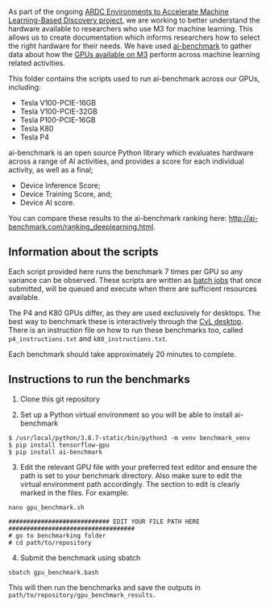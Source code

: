 As part of the ongoing 
[ARDC Environments to Accelerate Machine Learning-Based Discovery project](https://ardc.edu.au/project/environments-to-accelerate-machine-learning-based-discovery/), 
we are working to better understand the hardware available to researchers who use M3 for machine learning. 
This allows us to create documentation which informs researchers how to select the right hardware 
for their needs. We have used [ai-benchmark](https://pypi.org/project/ai-benchmark/) to gather data 
about how the [GPUs available on M3](https://docs.massive.org.au/M3/GPUs-on-M3.html) 
perform across machine learning related activities.

This folder contains the scripts used to run ai-benchmark across our GPUs, including:
- Tesla V100-PCIE-16GB
- Tesla V100-PCIE-32GB
- Tesla P100-PCIE-16GB
- Tesla K80
- Tesla P4

ai-benchmark is an open source Python library which evaluates hardware across a range of AI activities, 
and provides a score for each individual activity, as well as a final;
- Device Inference Score;
- Device Training Score, and;
- Device AI score.

You can compare these results to the ai-benchmark ranking here: http://ai-benchmark.com/ranking_deeplearning.html.

## Information about the scripts

Each script provided here runs the benchmark 7 times per GPU so any variance can be observed. 
These scripts are written as [batch jobs](https://docs.massive.org.au/M3/slurm/simple-batch-jobs.html#running-simple-batch-jobs) 
that once submitted, will be queued and execute when there are sufficient resources available.

The P4 and K80 GPUs differ, as they are used exclusively for desktops. 
The best way to benchmark these is interactively through the [CvL desktop](https://www.cvl.org.au/cvl-desktop/getting-started-with-the-cvl). 
There is an instruction file on how to run these benchmarks too, 
called ```p4_instructions.txt``` and ```k80_instructions.txt```.

Each benchmark should take approximately 20 minutes to complete.

## Instructions to run the benchmarks

1. Clone this git repository

2. Set up a Python virtual environment so you will be able to install ai-benchmark

```
$ /usr/local/python/3.8.7-static/bin/python3 -m venv benchmark_venv
$ pip install tensorflow-gpu
$ pip install ai-benchmark
```

3. Edit the relevant GPU file with your preferred text editor and ensure the path is set to your benchmark directory. 
   Also make sure to edit the virtual environment path accordingly.
   The section to edit is clearly marked in the files. 
   For example:

```nano gpu_benchmark.sh```

```
############################ EDIT YOUR FILE PATH HERE ###################################
# go to benchmarking folder
# cd path/to/repository
```

4. Submit the benchmark using sbatch

```
sbatch gpu_benchmark.bash
```

This will then run the benchmarks and save the 
outputs in ```path/to/repository/gpu_benchmark_results. ```
